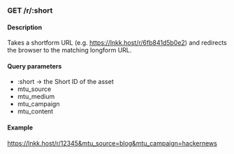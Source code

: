 ### GET /r/:short

#### Description

Takes a shortform URL (e.g. https://lnkk.host/r/6fb841d5b0e2) and redirects the browser to the matching longform URL.

#### Query parameters

* :short -> the Short ID of the asset
* mtu_source
* mtu_medium
* mtu_campaign
* mtu_content

#### Example

https://lnkk.host/r/12345&mtu_source=blog&mtu_campaign=hackernews
